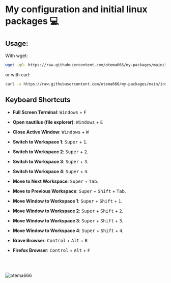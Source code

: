 # My configuration and initial linux packages 💻

## Usage:

With wget:
```bash
wget -qO- https://raw.githubusercontent.com/otema666/my-packages/main/installer.sh | bash

```

or with curl:

```bash
curl -s https://raw.githubusercontent.com/otema666/my-packages/main/installer.sh | bash
```


## Keyboard Shortcuts

- **Full Screen Terminal**: <kbd>Windows</kbd> + <kbd>F</kbd>

- **Open nautilus (file explorer)**: <kbd>Windows</kbd> + <kbd>E</kbd>

- **Close Active Window**: <kbd>Windows</kbd> + <kbd>W</kbd>

- **Switch to Workspace 1**: <kbd>Super</kbd> + <kbd>1</kbd>.

- **Switch to Workspace 2**: <kbd>Super</kbd> + <kbd>2</kbd>.

- **Switch to Workspace 3**: <kbd>Super</kbd> + <kbd>3</kbd>.

- **Switch to Workspace 4**: <kbd>Super</kbd> + <kbd>4</kbd>.

- **Move to Next Workspace**: <kbd>Super</kbd> + <kbd>Tab</kbd>.

- **Move to Previous Workspace**: <kbd>Super</kbd> + <kbd>Shift</kbd> + <kbd>Tab</kbd>.

- **Move Window to Workspace 1**: <kbd>Super</kbd> + <kbd>Shift</kbd> + <kbd>1</kbd>.

- **Move Window to Workspace 2**: <kbd>Super</kbd> + <kbd>Shift</kbd> + <kbd>2</kbd>.

- **Move Window to Workspace 3**: <kbd>Super</kbd> + <kbd>Shift</kbd> + <kbd>3</kbd>.

- **Move Window to Workspace 4**: <kbd>Super</kbd> + <kbd>Shift</kbd> + <kbd>4</kbd>.

- **Brave Browser**: <kbd>Control</kbd> + <kbd>Alt</kbd> + <kbd>B</kbd>

- **Firefox Browser**: <kbd>Control</kbd> + <kbd>Alt</kbd> + <kbd>F</kbd>

<br>
<br>

![otema666](https://github.com/otema666/my-packages/assets/126337147/a511043d-62bd-4d5e-ba37-a43070736dad)
